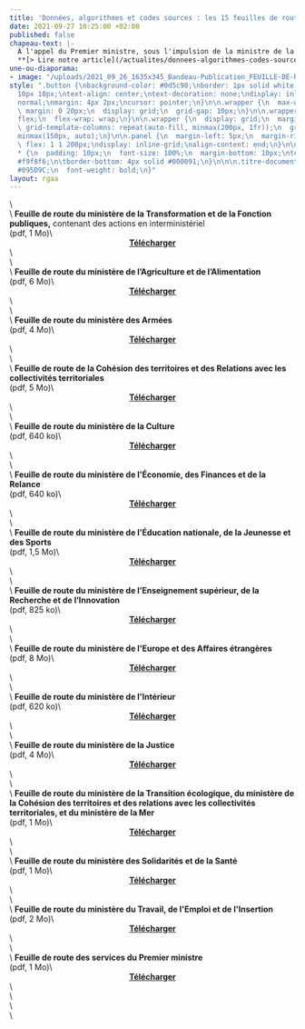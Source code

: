 ```yaml
---
title: 'Données, algorithmes et codes sources : les 15 feuilles de route ministérielles'
date: 2021-09-27 10:25:00 +02:00
published: false
chapeau-text: |-
  À l'appel du Premier ministre, sous l'impulsion de la ministre de la Transformation et de la Fonction publiques, dans un cadre interministériel partagé, chaque ministère a défini sa stratégie en matière de données, d'algorithmes et de codes sources, et l'a déclinée en un plan d'actions concrètes sur 2 à 3 ans. Découvrez ces 15 feuilles de route ministérielles.
  **[> Lire notre article](/actualites/donnees-algorithmes-codes-sources-mobilisation-generale-sans-precedent-15-feuilles-de-route-ministerielles/)**
une-ou-diaporama:
- image: "/uploads/2021_09_26_1635x345_Bandeau-Publication_FEUILLE-DE-ROUTE-MTFP.png"
style: ".button {\nbackground-color: #0d5c98;\nborder: 1px solid white;\ncolor: white;\npadding:
  10px 10px;\ntext-align: center;\ntext-decoration: none;\ndisplay: inline-block;\nfont-style:
  normal;\nmargin: 4px 2px;\ncursor: pointer;\n}\n\n.wrapper {\n  max-width: 940px;\n
  \ margin: 0 20px;\n  display: grid;\n  grid-gap: 10px;\n}\n\n.wrapper {\n  display:
  flex;\n  flex-wrap: wrap;\n}\n\n.wrapper {\n  display: grid;\n  margin: 0 auto;\n
  \ grid-template-columns: repeat(auto-fill, minmax(200px, 1fr));\n  grid-auto-rows:
  minmax(150px, auto);\n}\n\n.panel {\n  margin-left: 5px;\n  margin-right: 5px;\n
  \ flex: 1 1 200px;\ndisplay: inline-grid;\nalign-content: end;\n}\n\n.wrapper >
  * {\n  padding: 10px;\n  font-size: 100%;\n  margin-bottom: 10px;\ntext-align: center;\nbackground-color:
  #f9f8f6;\n\tborder-bottom: 4px solid #000091;\n}\n\n\n.titre-document {\n  color:
  #095D9C;\n  font-weight: bold;\n}"
layout: rgaa
---
```


<div class="wrapper">\
  <div class="panel">\
    <b>Feuille de route du ministère de la Transformation et de la Fonction publiques,</b> contenant des actions en interministériel<br>(pdf, 1 Mo)\
    <div align="center"><a href="/uploads/feuillederoute_MTFP.pdf" class="button"><b>Télécharger</b></a></div>\
  </div>\
  <div class="panel">\
    <b>Feuille de route du ministère de l’Agriculture et de l’Alimentation</b><br>(pdf, 6 Mo)\
    <div align="center"><a href="/uploads/feuillederoute_maa.pdf" class="button"><b>Télécharger</b></a></div>\
  </div>\
  <div class="panel">\
    <b>Feuille de route du ministère des Armées</b><br>(pdf, 4 Mo)\
    <div align="center"><a href="/uploads/feuillederoute_minarm.pdf" class="button"><b>Télécharger</b></a></div>\
  </div>\
  <div class="panel">\
    <b>Feuille de route de la Cohésion des territoires et des Relations avec les collectivités territoriales</b><br>(pdf, 5 Mo)\
    <div align="center"><a href="/uploads/feuillederoute_mctrct.pdf" class="button"><b>Télécharger</b></a></div>\
  </div>\
  <div class="panel">\
    <b>Feuille de route du ministère de la Culture</b><br>(pdf, 640 ko)\
    <div align="center"><a href="/uploads/feuillederoute_mc.pdf" class="button"><b>Télécharger</b></a></div>\
  </div>\
  <div class="panel">\
    <b>Feuille de route du ministère de l'Économie, des Finances et de la Relance</b><br>(pdf, 640 ko)\
    <div align="center"><a href="/uploads/feuillederoute_mefr.pdf" class="button"><b>Télécharger</b></a></div>\
  </div>\
  <div class="panel">\
    <b>Feuille de route du ministère de l'Éducation nationale, de la Jeunesse et des Sports</b><br>(pdf, 1,5 Mo)\
    <div align="center"><a href="/uploads/feuillederoute_menjs.pdf" class="button"><b>Télécharger</b></a></div>\
  </div>\
  <div class="panel">\
   <b>Feuille de route du ministère de l’Enseignement supérieur, de la Recherche et de l’Innovation</b><br>(pdf, 825 ko)\
    <div align="center"><a href="/uploads/feuillederoute_mesri.pdf" class="button"><b>Télécharger</b></a></div>\
  </div>\
  <div class="panel">\
    <b>Feuille de route du ministère de l'Europe et des Affaires étrangères</b><br>(pdf, 8 Mo)\
    <div align="center"><a href="/uploads/feuillederoute_meae.pdf" class="button"><b>Télécharger</b></a></div>\
  </div>\
  <div class="panel">\
    <b>Feuille de route du ministère de l'Intérieur</b><br>(pdf, 620 ko)\
    <div align="center"><a href="/uploads/feuillederoute_mi.pdf" class="button"><b>Télécharger</b></a></div>\
  </div>\
  <div class="panel">\
    <b>Feuille de route du ministère de la Justice</b><br>(pdf, 4 Mo)\
    <div align="center"><a href=/uploads/feuillederoute_mj.pdf" class="button"><b>Télécharger</b></a></div>\
  </div>\
  <div class="panel">\
    <b>Feuille de route du ministère de la Transition écologique, du ministère de la Cohésion des territoires et des relations avec les collectivités territoriales, et du ministère de la Mer</b><br>(pdf, 1 Mo)\
    <div align="center"><a href="/uploads/feuillederoute_mte_mer.pdf" class="button"><b>Télécharger</b></a></div>\
  </div>\
  <div class="panel">\
    <b>Feuille de route du ministère des Solidarités et de la Santé</b><br>(pdf, 1 Mo)\
    <div align="center"><a href="/uploads/feuillederoute_mss.pdf" class="button"><b>Télécharger</b></a></div>\
  </div>\
  <div class="panel">\
   <b>Feuille de route du ministère du Travail, de l'Emploi et de l'Insertion</b><br>(pdf, 2 Mo)\
    <div align="center"><a href="/uploads/feuillederoute_MTEI.pdf" class="button"><b>Télécharger</b></a></div>\
  </div>\
  <div class="panel">\
    <b>Feuille de route des services du Premier ministre</b><br>(pdf, 1 Mo)\
    <div align="center"><a href="/uploads/feuillederoute_spm.pdf" class="button"><b>Télécharger</b></a></div>\
  </div>\
</div>\
<br>\
<br>